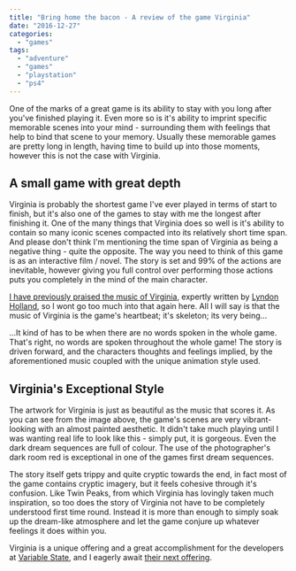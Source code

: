 ```yaml
---
title: "Bring home the bacon - A review of the game Virginia"
date: "2016-12-27"
categories: 
  - "games"
tags: 
  - "adventure"
  - "games"
  - "playstation"
  - "ps4"
---
```


One of the marks of a great game is its ability to stay with you long after you've finished playing it. Even more so is it's ability to imprint specific memorable scenes into your mind - surrounding them with feelings that help to bind that scene to your memory. Usually these memorable games are pretty long in length, having time to build up into those moments, however this is not the case with Virginia.

## A small game with great depth

Virginia is probably the shortest game I've ever played in terms of start to finish, but it's also one of the games to stay with me the longest after finishing it. One of the many things that Virginia does so well is it's ability to contain so many iconic scenes compacted into its relatively short time span. And please don't think I'm mentioning the time span of Virginia as being a negative thing - quite the opposite. The way you need to think of this game is as an interactive film / novel. The story is set and 99% of the actions are inevitable, however giving you full control over performing those actions puts you completely in the mind of the main character.

[I have previously praised the music of Virginia](https://davidpeach.co.uk/2016/11/17/virginia-soundtrack-by-lyndon-holland/), expertly written by [Lyndon Holland](http://www.lyndonholland.com), so I wont go too much into that again here. All I will say is that the music of Virginia is the game's heartbeat; it's skeleton; its very being...

...It kind of has to be when there are no words spoken in the whole game. That's right, no words are spoken throughout the whole game! The story is driven forward, and the characters thoughts and feelings implied, by the aforementioned music coupled with the unique animation style used.

## Virginia's Exceptional Style

The artwork for Virginia is just as beautiful as the music that scores it. As you can see from the image above, the game's scenes are very vibrant-looking with an almost painted aesthetic. It didn't take much playing until I was wanting real life to look like this - simply put, it is gorgeous. Even the dark dream sequences are full of colour. The use of the photographer's dark room red is exceptional in one of the games first dream sequences.

The story itself gets trippy and quite cryptic towards the end, in fact most of the game contains cryptic imagery, but it feels cohesive through it's confusion. Like Twin Peaks, from which Virginia has lovingly taken much inspiration, so too does the story of Virginia not have to be completely understood first time round. Instead it is more than enough to simply soak up the dream-like atmosphere and let the game conjure up whatever feelings it does within you.

Virginia is a unique offering and a great accomplishment for the developers at [Variable State](http://variablestate.com), and I eagerly await [their next offering](http://variablestate.com/projects/project2).
